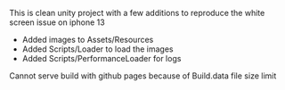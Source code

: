﻿This is clean unity project with a few additions to reproduce the white screen issue on iphone 13

* Added images to Assets/Resources
* Added Scripts/Loader to load the images
* Added Scripts/PerformanceLoader for logs

Cannot serve build with github pages because of Build.data file size limit
